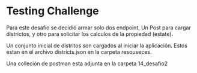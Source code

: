 # Testing Challenge

Para este desafío se decidió armar solo dos endpoint, Un Post para cargar districtos, y otro para solicitar los calculos de la propiedad (estate).

Un conjunto inicial de distritos son cargados al iniciar la aplicación. Estos estan en el archivo districts.json en la carpeta resouseces.

Una colleción de postman esta adjunta en la carpeta 14_desafio2